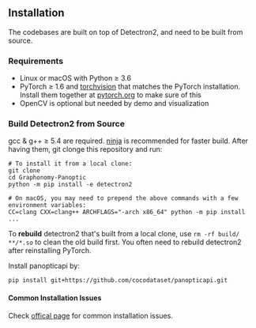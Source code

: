 ## Installation

The codebases are built on top of Detectron2, and need to be built from source.

### Requirements
- Linux or macOS with Python ≥ 3.6
- PyTorch ≥ 1.6 and [torchvision](https://github.com/pytorch/vision/) that matches the PyTorch installation.
  Install them together at [pytorch.org](https://pytorch.org) to make sure of this
- OpenCV is optional but needed by demo and visualization


### Build Detectron2 from Source

gcc & g++ ≥ 5.4 are required. [ninja](https://ninja-build.org/) is recommended for faster build.
After having them, git clonge this repository and run:
```
# To install it from a local clone:
git clone
cd Graphonomy-Panoptic
python -m pip install -e detectron2

# On macOS, you may need to prepend the above commands with a few environment variables:
CC=clang CXX=clang++ ARCHFLAGS="-arch x86_64" python -m pip install ...
```

To __rebuild__ detectron2 that's built from a local clone, use `rm -rf build/ **/*.so` to clean the
old build first. You often need to rebuild detectron2 after reinstalling PyTorch.

Install panopticapi by:
```
pip install git+https://github.com/cocodataset/panopticapi.git

```

#### Common Installation Issues

Check [offical page](https://detectron2.readthedocs.io/en/latest/tutorials/install.html) for common installation issues. 

